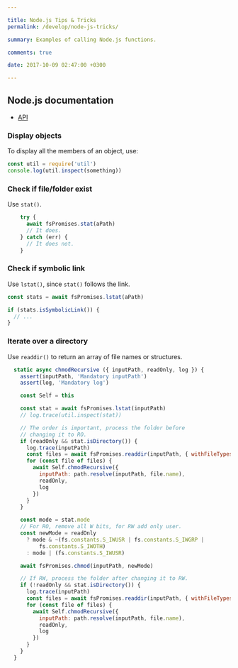 ```yaml
---

title: Node.js Tips & Tricks
permalink: /develop/node-js-tricks/

summary: Examples of calling Node.js functions.

comments: true

date: 2017-10-09 02:47:00 +0300

---
```


## Node.js documentation

- [API](https://nodejs.org/en/docs/)

### Display objects

To display all the members of an object, use:

```js
const util = require('util')
console.log(util.inspect(something))
```

### Check if file/folder exist

Use `stat()`.

```js
    try {
      await fsPromises.stat(aPath)
      // It does.
    } catch (err) {
      // It does not.
    }
```

### Check if symbolic link

Use `lstat()`, since `stat()` follows the link.

```js
const stats = await fsPromises.lstat(aPath)

if (stats.isSymbolicLink()) {
  // ...
}
```

### Iterate over a directory

Use `readdir()` to return an array of file names or structures.

```js
  static async chmodRecursive ({ inputPath, readOnly, log }) {
    assert(inputPath, 'Mandatory inputPath')
    assert(log, 'Mandatory log')

    const Self = this

    const stat = await fsPromises.lstat(inputPath)
    // log.trace(util.inspect(stat))

    // The order is important, process the folder before
    // changing it to RO.
    if (readOnly && stat.isDirectory()) {
      log.trace(inputPath)
      const files = await fsPromises.readdir(inputPath, { withFileTypes: true })
      for (const file of files) {
        await Self.chmodRecursive({
          inputPath: path.resolve(inputPath, file.name),
          readOnly,
          log
        })
      }
    }

    const mode = stat.mode
    // For RO, remove all W bits, for RW add only user.
    const newMode = readOnly
      ? mode & ~(fs.constants.S_IWUSR | fs.constants.S_IWGRP |
          fs.constants.S_IWOTH)
      : mode | (fs.constants.S_IWUSR)

    await fsPromises.chmod(inputPath, newMode)

    // If RW, process the folder after changing it to RW.
    if (!readOnly && stat.isDirectory()) {
      log.trace(inputPath)
      const files = await fsPromises.readdir(inputPath, { withFileTypes: true })
      for (const file of files) {
        await Self.chmodRecursive({
          inputPath: path.resolve(inputPath, file.name),
          readOnly,
          log
        })
      }
    }
  }
```
